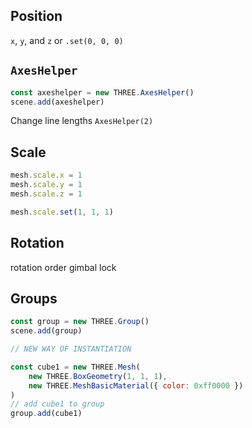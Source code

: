
## Position

`x`, `y`, and `z` or `.set(0, 0, 0)`

## `AxesHelper`

```javascript
const axeshelper = new THREE.AxesHelper()
scene.add(axeshelper)
```

Change line lengths `AxesHelper(2)`

## Scale

```javascript
mesh.scale.x = 1
mesh.scale.y = 1
mesh.scale.z = 1

mesh.scale.set(1, 1, 1)
```

## Rotation

rotation order
gimbal lock

## Groups

```javascript
const group = new THREE.Group()
scene.add(group)

// NEW WAY OF INSTANTIATION

const cube1 = new THREE.Mesh(
    new THREE.BoxGeometry(1, 1, 1),
    new THREE.MeshBasicMaterial({ color: 0xff0000 })
)
// add cube1 to group
group.add(cube1)
```

